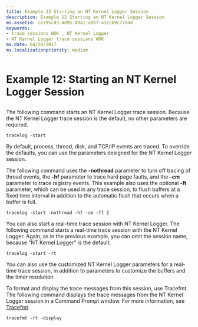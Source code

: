 ```yaml
---
title: Example 12 Starting an NT Kernel Logger Session
description: Example 12 Starting an NT Kernel Logger Session
ms.assetid: ce795cd3-4d95-49a1-a8b7-a32c69c776dd
keywords:
- trace sessions WDK , NT Kernel Logger
- NT Kernel Logger trace sessions WDK
ms.date: 04/20/2017
ms.localizationpriority: medium
---
```


# Example 12: Starting an NT Kernel Logger Session


## <span id="ddk_starting_an_nt_kernel_logger_session_tools"></span><span id="DDK_STARTING_AN_NT_KERNEL_LOGGER_SESSION_TOOLS"></span>


The following command starts an NT Kernel Logger trace session. Because the NT Kernel Logger trace session is the default, no other parameters are required.

```
tracelog -start
```

By default, process, thread, disk, and TCP/IP events are traced. To override the defaults, you can use the parameters designed for the NT Kernel Logger session.

The following command uses the **-nothread** parameter to turn off tracing of thread events, the **-hf** parameter to trace hard page faults, and the **-cm** parameter to trace registry events. This example also uses the optional **-ft** parameter, which can be used in any trace session, to flush buffers at a fixed time interval in addition to the automatic flush that occurs when a buffer is full.

```
tracelog -start -nothread -hf -cm -ft 2
```

You can also start a real-time trace session with NT Kernel Logger. The following command starts a real-time trace session with the NT Kernel Logger. Again, as in the previous example, you can omit the session name, because "NT Kernel Logger" is the default.

```
tracelog -start -rt
```

You can also use the customized NT Kernel Logger parameters for a real-time trace session, in addition to parameters to customize the buffers and the timer resolution.

To format and display the trace messages from this session, use Tracefmt. The following command displays the trace messages from the NT Kernel Logger session in a Command Prompt window. For more information, see [Tracefmt](tracefmt.md).

```
tracefmt -rt -display
```

 

 





